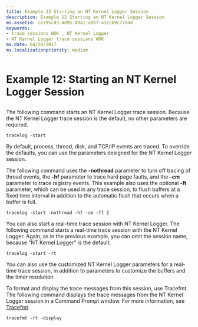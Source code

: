 ```yaml
---
title: Example 12 Starting an NT Kernel Logger Session
description: Example 12 Starting an NT Kernel Logger Session
ms.assetid: ce795cd3-4d95-49a1-a8b7-a32c69c776dd
keywords:
- trace sessions WDK , NT Kernel Logger
- NT Kernel Logger trace sessions WDK
ms.date: 04/20/2017
ms.localizationpriority: medium
---
```


# Example 12: Starting an NT Kernel Logger Session


## <span id="ddk_starting_an_nt_kernel_logger_session_tools"></span><span id="DDK_STARTING_AN_NT_KERNEL_LOGGER_SESSION_TOOLS"></span>


The following command starts an NT Kernel Logger trace session. Because the NT Kernel Logger trace session is the default, no other parameters are required.

```
tracelog -start
```

By default, process, thread, disk, and TCP/IP events are traced. To override the defaults, you can use the parameters designed for the NT Kernel Logger session.

The following command uses the **-nothread** parameter to turn off tracing of thread events, the **-hf** parameter to trace hard page faults, and the **-cm** parameter to trace registry events. This example also uses the optional **-ft** parameter, which can be used in any trace session, to flush buffers at a fixed time interval in addition to the automatic flush that occurs when a buffer is full.

```
tracelog -start -nothread -hf -cm -ft 2
```

You can also start a real-time trace session with NT Kernel Logger. The following command starts a real-time trace session with the NT Kernel Logger. Again, as in the previous example, you can omit the session name, because "NT Kernel Logger" is the default.

```
tracelog -start -rt
```

You can also use the customized NT Kernel Logger parameters for a real-time trace session, in addition to parameters to customize the buffers and the timer resolution.

To format and display the trace messages from this session, use Tracefmt. The following command displays the trace messages from the NT Kernel Logger session in a Command Prompt window. For more information, see [Tracefmt](tracefmt.md).

```
tracefmt -rt -display
```

 

 





